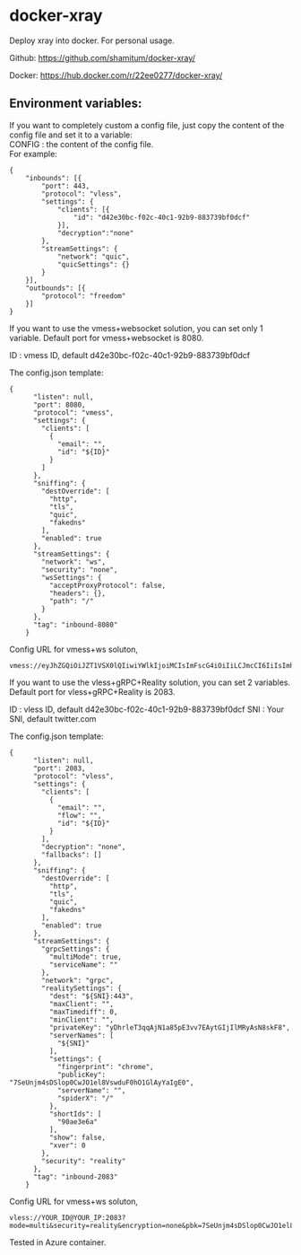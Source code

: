 # docker-xray
Deploy xray into docker. For personal usage.

Github: https://github.com/shamitum/docker-xray/

Docker: https://hub.docker.com/r/22ee0277/docker-xray/


##  Environment variables:  
If you want to completely custom a config file, just copy the content of the config file and set it to a variable:  
CONFIG : the content of the config file.    
For example:
```
{
    "inbounds": [{
        "port": 443,
        "protocol": "vless",
        "settings": {
            "clients": [{
                "id": "d42e30bc-f02c-40c1-92b9-883739bf0dcf"
            }],
            "decryption":"none"
        },
        "streamSettings": {
            "network": "quic",
            "quicSettings": {}
        }
    }],
    "outbounds": [{
        "protocol": "freedom"
    }]
}
```

If you want to use the vmess+websocket solution, you can set only 1 variable. Default port for vmess+websocket is 8080. 

ID : vmess ID, default d42e30bc-f02c-40c1-92b9-883739bf0dcf  

The config.json template:  
```
{
      "listen": null,
      "port": 8080,
      "protocol": "vmess",
      "settings": {
        "clients": [
          {
            "email": "",
            "id": "${ID}"
          }
        ]
      },
      "sniffing": {
        "destOverride": [
          "http",
          "tls",
          "quic",
          "fakedns"
        ],
        "enabled": true
      },
      "streamSettings": {
        "network": "ws",
        "security": "none",
        "wsSettings": {
          "acceptProxyProtocol": false,
          "headers": {},
          "path": "/"
        }
      },
      "tag": "inbound-8080"
    }
```
Config URL for vmess+ws soluton,
```
vmess://eyJhZGQiOiJZT1VSX0lQIiwiYWlkIjoiMCIsImFscG4iOiIiLCJmcCI6IiIsImhvc3QiOiIiLCJpZCI6IllPVVJfSUQiLCJuZXQiOiJ3cyIsInBhdGgiOiIvIiwicG9ydCI6IjgwODAiLCJwcyI6IlZNRVNTIFdTIiwic2N5IjoiYXV0byIsInNuaSI6IiIsInRscyI6IiIsInR5cGUiOiIiLCJ2IjoiMiJ9
```

If you want to use the vless+gRPC+Reality solution, you can set 2 variables. Default port for vless+gRPC+Reality is 2083.

ID : vless ID, default d42e30bc-f02c-40c1-92b9-883739bf0dcf
SNI : Your SNI, default twitter.com

The config.json template:
```
{
      "listen": null,
      "port": 2083,
      "protocol": "vless",
      "settings": {
        "clients": [
          {
            "email": "",
            "flow": "",
            "id": "${ID}"
          }
        ],
        "decryption": "none",
        "fallbacks": []
      },
      "sniffing": {
        "destOverride": [
          "http",
          "tls",
          "quic",
          "fakedns"
        ],
        "enabled": true
      },
      "streamSettings": {
        "grpcSettings": {
          "multiMode": true,
          "serviceName": ""
        },
        "network": "grpc",
        "realitySettings": {
          "dest": "${SNI}:443",
          "maxClient": "",
          "maxTimediff": 0,
          "minClient": "",
          "privateKey": "yDhrleT3qqAjN1a85pE3vv7EAytGIjIlMRyAsN8skF8",
          "serverNames": [
            "${SNI}"
          ],
          "settings": {
            "fingerprint": "chrome",
            "publicKey": "7SeUnjm4sDSlop0CwJO1el8VswduF0hO1GlAyYaIgE0",
            "serverName": "",
            "spiderX": "/"
          },
          "shortIds": [
            "90ae3e6a"
          ],
          "show": false,
          "xver": 0
        },
        "security": "reality"
      },
      "tag": "inbound-2083"
    }
```
Config URL for vmess+ws soluton,
```
vless://YOUR_ID@YOUR_IP:2083?mode=multi&security=reality&encryption=none&pbk=7SeUnjm4sDSlop0CwJO1el8VswduF0hO1GlAyYaIgE0&fp=chrome&spx=%2F&type=grpc&serviceName=&sni=YOUR_SNI&sid=90ae3e6a#VLESS+gRPC+REALITY
```
Tested in Azure container.
